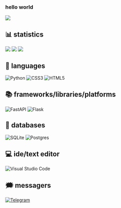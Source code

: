 ### hello world

![](https://komarev.com/ghpvc/?username=pydragon1&label=Profile%20views&color=0e75b6&style=flat)

## 📊 statistics
![](http://github-profile-summary-cards.vercel.app/api/cards/profile-details?username=pydragon1&theme=dark)
![](http://github-profile-summary-cards.vercel.app/api/cards/stats?username=pydragon1&theme=dark) 
![](http://github-profile-summary-cards.vercel.app/api/cards/repos-per-language?username=pydragon1&theme=dark)

## 📃 languages
![Python](https://img.shields.io/badge/python-3670A0?style=for-the-badge&logo=python&logoColor=ffdd54)  ![CSS3](https://img.shields.io/badge/css3-%231572B6.svg?style=for-the-badge&logo=css3&logoColor=white)   ![HTML5](https://img.shields.io/badge/html5-%23E34F26.svg?style=for-the-badge&logo=html5&logoColor=white)


## 📚 frameworks/libraries/platforms
![FastAPI](https://img.shields.io/badge/FastAPI-005571?style=for-the-badge&logo=fastapi)   ![Flask](https://img.shields.io/badge/flask-%23000.svg?style=for-the-badge&logo=flask&logoColor=white)


## 💾 databases
![SQLite](https://img.shields.io/badge/sqlite-%2307405e.svg?style=for-the-badge&logo=sqlite&logoColor=white)   ![Postgres](https://img.shields.io/badge/postgres-%23316192.svg?style=for-the-badge&logo=postgresql&logoColor=white)


## 💻 ide/text editor
![Visual Studio Code](https://img.shields.io/badge/Visual%20Studio%20Code-0078d7.svg?style=for-the-badge&logo=visual-studio-code&logoColor=white)


## 🗯 messagers
<a href="https://t.me/pydrag0n">![Telegram](https://img.shields.io/badge/Telegram-2CA5E0?style=for-the-badge&logo=telegram&logoColor=white)</a>
